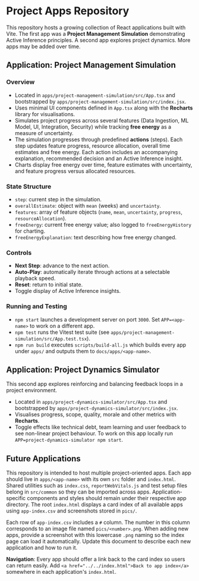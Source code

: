 # Project Apps Repository

This repository hosts a growing collection of React applications built with Vite. The first app was a **Project Management Simulation** demonstrating Active Inference principles. A second app explores project dynamics. More apps may be added over time.

## Application: Project Management Simulation

### Overview
- Located in `apps/project-management-simulation/src/App.tsx` and bootstrapped by `apps/project-management-simulation/src/index.jsx`.
- Uses minimal UI components defined in `App.tsx` along with the **Recharts** library for visualisations.
- Simulates project progress across several features (Data Ingestion, ML Model, UI, Integration, Security) while tracking **free energy** as a measure of uncertainty.
- The simulation progresses through predefined **actions** (steps). Each step updates feature progress, resource allocation, overall time estimates and free energy. Each action includes an accompanying explanation, recommended decision and an Active Inference insight.
- Charts display free energy over time, feature estimates with uncertainty, and feature progress versus allocated resources.

### State Structure
- `step`: current step in the simulation.
- `overallEstimate`: object with `mean` (weeks) and `uncertainty`.
- `features`: array of feature objects (`name`, `mean`, `uncertainty`, `progress`, `resourceAllocation`).
- `freeEnergy`: current free energy value; also logged to `freeEnergyHistory` for charting.
- `freeEnergyExplanation`: text describing how free energy changed.

### Controls
- **Next Step**: advance to the next action.
- **Auto-Play**: automatically iterate through actions at a selectable playback speed.
- **Reset**: return to initial state.
- Toggle display of Active Inference insights.

### Running and Testing
- `npm start` launches a development server on port `3000`. Set `APP=<app-name>` to work on a different app.
- `npm test` runs the Vitest test suite (see `apps/project-management-simulation/src/App.test.tsx`).
- `npm run build` executes `scripts/build-all.js` which builds every app under `apps/` and outputs them to `docs/apps/<app-name>`.

## Application: Project Dynamics Simulator

This second app explores reinforcing and balancing feedback loops in a project environment.

- Located in `apps/project-dynamics-simulator/src/App.tsx` and bootstrapped by `apps/project-dynamics-simulator/src/index.jsx`.
- Visualises progress, scope, quality, morale and other metrics with **Recharts**.
- Toggle effects like technical debt, team learning and user feedback to see non-linear project behaviour.
To work on this app locally run `APP=project-dynamics-simulator npm start`.

## Future Applications
This repository is intended to host multiple project-oriented apps. Each app should live in `apps/<app-name>` with its own `src` folder and `index.html`. Shared utilities such as `index.css`, `reportWebVitals.js` and test setup files belong in `src/common` so they can be imported across apps. Application-specific components and styles should remain under their respective app directory. The root `index.html` displays a card index of all available apps using `app-index.csv` and screenshots stored in `pics/`.

Each row of `app-index.csv` includes a `#` column. The number in this column corresponds to an image file named `pics/<number>.png`. When adding new apps, provide a screenshot with this lowercase `.png` naming so the index page can load it automatically. Update this document to describe each new application and how to run it.

**Navigation**: Every app should offer a link back to the card index so users can return easily. Add `<a href="../../index.html">Back to app index</a>` somewhere in each application's `index.html`.

